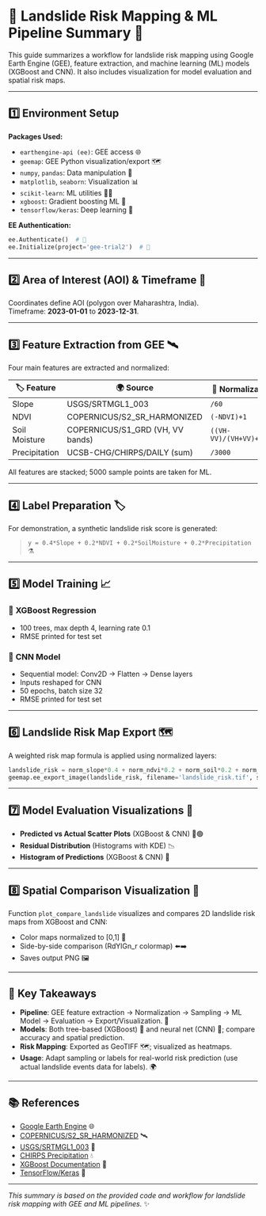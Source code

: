 # 🗻 Landslide Risk Mapping & ML Pipeline Summary 🧮

This guide summarizes a workflow for landslide risk mapping using Google Earth Engine (GEE), feature extraction, and machine learning (ML) models (XGBoost and CNN). It also includes visualization for model evaluation and spatial risk maps.

---

## 1️⃣ **Environment Setup**

**Packages Used:**
- `earthengine-api (ee)`: GEE access 🌐
- `geemap`: GEE Python visualization/export 🗺️
- `numpy`, `pandas`: Data manipulation 🔢
- `matplotlib`, `seaborn`: Visualization 📊
- `scikit-learn`: ML utilities 🧑‍💻
- `xgboost`: Gradient boosting ML 🌲
- `tensorflow/keras`: Deep learning 🧠

**EE Authentication:**
```python
ee.Authenticate()  # 🔑
ee.Initialize(project='gee-trial2')  # 🏁
```

---

## 2️⃣ **Area of Interest (AOI) & Timeframe** 📅

Coordinates define AOI (polygon over Maharashtra, India).  
Timeframe: **2023-01-01** to **2023-12-31**.

---

## 3️⃣ **Feature Extraction from GEE** 🛰️

Four main features are extracted and normalized:

| 🏷️ Feature         | 🌍 Source                                           | 🧮 Normalization           |
|--------------------|----------------------------------------------------|---------------------------|
| Slope              | USGS/SRTMGL1_003                                   | `/60`                     |
| NDVI               | COPERNICUS/S2_SR_HARMONIZED                        | `(-NDVI)+1`               |
| Soil Moisture      | COPERNICUS/S1_GRD (VH, VV bands)                    | `((VH-VV)/(VH+VV)+1)/2`   |
| Precipitation      | UCSB-CHG/CHIRPS/DAILY (sum)                         | `/3000`                   |

All features are stacked; 5000 sample points are taken for ML.

---

## 4️⃣ **Label Preparation** 🏷️

For demonstration, a synthetic landslide risk score is generated:
> `y = 0.4*Slope + 0.2*NDVI + 0.2*SoilMoisture + 0.2*Precipitation` ⚗️

---

## 5️⃣ **Model Training** 📈

### 🌲 **XGBoost Regression**
- 100 trees, max depth 4, learning rate 0.1
- RMSE printed for test set

### 🧠 **CNN Model**
- Sequential model: Conv2D → Flatten → Dense layers
- Inputs reshaped for CNN
- 50 epochs, batch size 32
- RMSE printed for test set

---

## 6️⃣ **Landslide Risk Map Export** 🗺️

A weighted risk map formula is applied using normalized layers:
```python
landslide_risk = norm_slope*0.4 + norm_ndvi*0.2 + norm_soil*0.2 + norm_precip*0.2  # 🏷️
geemap.ee_export_image(landslide_risk, filename='landslide_risk.tif', scale=30, region=AOI)  # 📤
```

---

## 7️⃣ **Model Evaluation Visualizations** 🎨

- **Predicted vs Actual Scatter Plots** (XGBoost & CNN) 🔵🟢
- **Residual Distribution** (Histograms with KDE) 📉
- **Histogram of Predictions** (XGBoost & CNN) 🧾

---

## 8️⃣ **Spatial Comparison Visualization** 🗾

Function `plot_compare_landslide` visualizes and compares 2D landslide risk maps from XGBoost and CNN:
- Color maps normalized to [0,1] 🎨
- Side-by-side comparison (RdYlGn_r colormap) ⬅️➡️
- Saves output PNG 🖼️

---

## 🔑 **Key Takeaways**

- **Pipeline**: GEE feature extraction → Normalization → Sampling → ML Model → Evaluation → Export/Visualization. 🔄
- **Models**: Both tree-based (XGBoost) 🌲 and neural net (CNN) 🧠; compare accuracy and spatial prediction.
- **Risk Mapping**: Exported as GeoTIFF 🗺️; visualized as heatmaps.
- **Usage**: Adapt sampling or labels for real-world risk prediction (use actual landslide events data for labels). 🌍

---

## 📚 **References**
- [Google Earth Engine](https://earthengine.google.com/) 🌐
- [COPERNICUS/S2_SR_HARMONIZED](https://developers.google.com/earth-engine/datasets/catalog/COPERNICUS_S2_SR_HARMONIZED) 🛰️
- [USGS/SRTMGL1_003](https://developers.google.com/earth-engine/datasets/catalog/USGS_SRTMGL1_003) 🌄
- [CHIRPS Precipitation](https://developers.google.com/earth-engine/datasets/catalog/UCSB-CHG_CHIRPS_DAILY) 💧
- [XGBoost Documentation](https://xgboost.readthedocs.io/en/latest/) 🌲
- [TensorFlow/Keras](https://keras.io/) 🧠

---

*This summary is based on the provided code and workflow for landslide risk mapping with GEE and ML pipelines.* ✨
